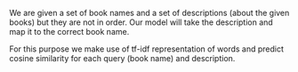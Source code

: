 We are given a set of book names and a set of descriptions (about the given books) but they are not in order.
Our model will take the description and map it to the correct book name.

For this purpose we make use of tf-idf representation of words and predict cosine similarity for each query (book name) and description.
